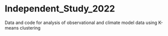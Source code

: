 # Independent_Study_2022
Data and code for analysis of observational and climate model data using K-means clustering
